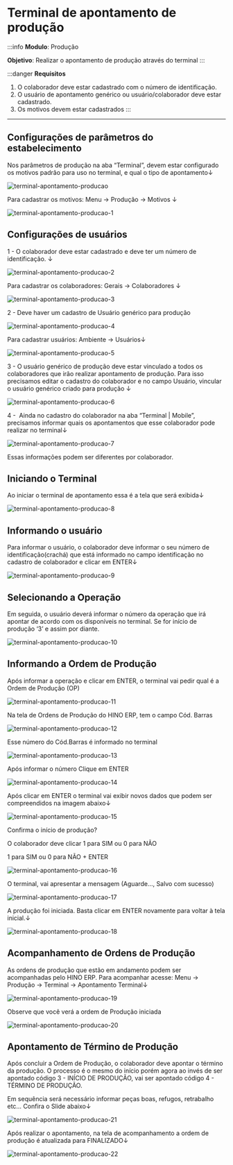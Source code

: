 # Terminal de apontamento de produção

:::info
**Modulo**: Produção

**Objetivo**: Realizar o apontamento de produção através do terminal
:::

:::danger
**Requisitos**

1. O colaborador deve estar cadastrado com o número de identificação.
2. O usuário de apontamento genérico ou usuário/colaborador deve estar cadastrado.
3. Os motivos devem estar cadastrados
:::
___

## Configurações de parâmetros do estabelecimento

Nos parâmetros de produção na aba “Terminal”, devem estar configurado os motivos padrão para uso no terminal, e qual o tipo de apontamento↓

![terminal-apontamento-producao](./img/terminal-apontamento-producao/terminal-apontamento-producao.png)

Para cadastrar os motivos: Menu → Produção → Motivos ↓

![terminal-apontamento-producao-1](./img/terminal-apontamento-producao/terminal-apontamento-producao-1.png)

## Configurações de usuários

1 - O colaborador deve estar cadastrado e deve ter um número de identificação. ↓

![terminal-apontamento-producao-2](./img/terminal-apontamento-producao/terminal-apontamento-producao-2.png)

Para cadastrar os colaboradores: Gerais → Colaboradores ↓

![terminal-apontamento-producao-3](./img/terminal-apontamento-producao/terminal-apontamento-producao-3.png)

2 - Deve haver um cadastro de Usuário genérico para produção

![terminal-apontamento-producao-4](./img/terminal-apontamento-producao/terminal-apontamento-producao-4.png)

Para cadastrar usuários: Ambiente → Usuários↓

![terminal-apontamento-producao-5](./img/terminal-apontamento-producao/terminal-apontamento-producao-5.png)

3 - O usuário genérico de produção deve estar vinculado a todos os colaboradores que irão realizar apontamento de produção. Para isso precisamos editar o cadastro do colaborador e no campo Usuário, vincular o usuário genérico criado para produção ↓

![terminal-apontamento-producao-6](./img/terminal-apontamento-producao/terminal-apontamento-producao-6.png)

4 -  Ainda no cadastro do colaborador na aba “Terminal | Mobile”, precisamos informar quais os apontamentos que esse colaborador pode realizar no terminal↓

![terminal-apontamento-producao-7](./img/terminal-apontamento-producao/terminal-apontamento-producao-7.png)

Essas informações podem ser diferentes por colaborador.

## Iniciando o Terminal

Ao iniciar o terminal de apontamento essa é a tela que será exibida↓

![terminal-apontamento-producao-8](./img/terminal-apontamento-producao/terminal-apontamento-producao-8.png)

## Informando o usuário

Para informar o usuário, o colaborador deve informar o seu número de identificação(crachá) que está informado no campo identificação no cadastro de colaborador e clicar em ENTER↓

![terminal-apontamento-producao-9](./img/terminal-apontamento-producao/terminal-apontamento-producao-9.png)

## Selecionando a Operação

Em seguida, o usuário deverá informar o número da operação que irá apontar de acordo com os disponíveis no terminal. Se for início de produção ‘3’ e assim por diante.

![terminal-apontamento-producao-10](./img/terminal-apontamento-producao/terminal-apontamento-producao-10.png)

## Informando a Ordem de Produção

Após informar a operação e clicar em ENTER, o terminal vai pedir qual é a Ordem de Produção (OP)

![terminal-apontamento-producao-11](./img/terminal-apontamento-producao/terminal-apontamento-producao-11.png)

Na tela de Ordens de Produção do HINO ERP, tem o campo Cód. Barras

![terminal-apontamento-producao-12](./img/terminal-apontamento-producao/terminal-apontamento-producao-12.png)

Esse número do Cód.Barras é informado no terminal

![terminal-apontamento-producao-13](./img/terminal-apontamento-producao/terminal-apontamento-producao-13.png)

Após informar o número Clique em ENTER

![terminal-apontamento-producao-14](./img/terminal-apontamento-producao/terminal-apontamento-producao-14.png)

Após clicar em ENTER o terminal vai exibir novos dados que podem ser compreendidos na imagem abaixo↓

![terminal-apontamento-producao-15](./img/terminal-apontamento-producao/terminal-apontamento-producao-15.png)

Confirma o início de produção?

O colaborador deve clicar 1 para SIM ou 0 para NÃO

1 para SIM ou 0 para NÃO + ENTER

![terminal-apontamento-producao-16](./img/terminal-apontamento-producao/terminal-apontamento-producao-16.png)

O terminal, vai apresentar a mensagem (Aguarde…, Salvo com sucesso)

![terminal-apontamento-producao-17](./img/terminal-apontamento-producao/terminal-apontamento-producao-17.png)

A produção foi iniciada. Basta clicar em ENTER novamente para voltar à tela inicial.↓

![terminal-apontamento-producao-18](./img/terminal-apontamento-producao/terminal-apontamento-producao-18.png)


## Acompanhamento de Ordens de Produção

As ordens de produção que estão em andamento podem ser acompanhadas pelo HINO ERP. Para acompanhar acesse: Menu → Produção → Terminal → Apontamento Terminal↓

![terminal-apontamento-producao-19](./img/terminal-apontamento-producao/terminal-apontamento-producao-19.png)

Observe que você verá a ordem de Produção iniciada

![terminal-apontamento-producao-20](./img/terminal-apontamento-producao/terminal-apontamento-producao-20.png)

## Apontamento de Término de Produção

Após concluir a Ordem de Produção, o colaborador deve apontar o término da produção. O processo é o mesmo do início porém agora ao invés de ser apontado código 3 - INÍCIO DE PRODUÇÃO, vai ser apontado código 4 - TÉRMINO DE PRODUÇÃO.

Em sequência será necessário informar peças boas, refugos, retrabalho etc… Confira o Slide abaixo↓

![terminal-apontamento-producao-21](./img/terminal-apontamento-producao/terminal-apontamento-producao-21.gif)

Após realizar o apontamento, na tela de acompanhamento a ordem de produção é atualizada para FINALIZADO↓

![terminal-apontamento-producao-22](./img/terminal-apontamento-producao/terminal-apontamento-producao-22.png)